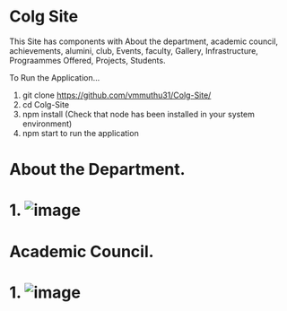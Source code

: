 # Colg Site

This Site has components with About the department, academic council, achievements, alumini, club, Events, faculty, Gallery, Infrastructure, Prograammes Offered, Projects, Students.

To Run the Application...

1. git clone https://github.com/vmmuthu31/Colg-Site/
2. cd Colg-Site
3. npm install (Check that node has been installed in your system environment)
4. npm start to run the application

# About the Department.
# 1. ![image](https://user-images.githubusercontent.com/88650559/180494873-43f4d449-20c4-461c-8df4-7dbb133e9960.png)

# Academic Council.

# 1. ![image](https://user-images.githubusercontent.com/88650559/180495209-2c7505a0-21c6-47d6-9211-80d4bd5d9f77.png)
